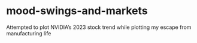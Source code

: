 # mood-swings-and-markets
Attempted to plot NVIDIA’s 2023 stock trend while plotting my escape from manufacturing life
